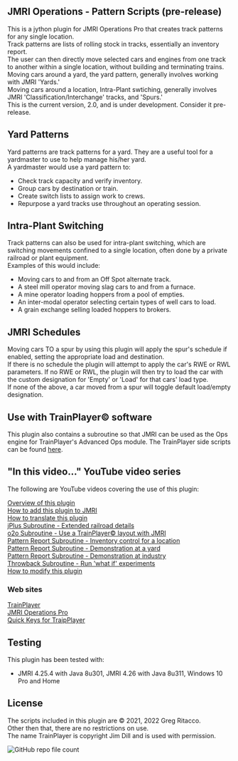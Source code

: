 ## JMRI Operations - Pattern Scripts (pre-release)
This is a jython plugin for JMRI Operations Pro that creates track patterns for any single location.  
Track patterns are lists of rolling stock in tracks, essentially an inventory report.  
The user can then directly move selected cars and engines from one track to another within a single location, without building and terminating trains.   
Moving cars around a yard, the yard pattern, generally involves working with JMRI 'Yards.'  
Moving cars around a location, Intra-Plant swtiching, generally involves JMRI 'Classification/Interchange' tracks, and 'Spurs.'  
This is the current version, 2.0, and is under development. Consider it pre-release.  

## Yard Patterns
Yard patterns are track patterns for a yard. They are a useful tool for a yardmaster to use to help manage his/her yard.  
A yardmaster would use a yard pattern to:  
* Check track capacity and verify inventory.  
* Group cars by destination or train.  
* Create switch lists to assign work to crews.  
* Repurpose a yard tracks use throughout an operating session.  

## Intra-Plant Switching
Track patterns can also be used for intra-plant switching, which are switching movements confined to a single location, often done by a private railroad or plant equipment.  
Examples of this would include:  
* Moving cars to and from an Off Spot alternate track.  
* A steel mill operator moving slag cars to and from a furnace.  
* A mine operator loading hoppers from a pool of empties.  
* An inter-modal operator selecting certain types of well cars to load.  
* A grain exchange selling loaded hoppers to brokers.  

## JMRI Schedules
Moving cars TO a spur by using this plugin will apply the spur's schedule if enabled, setting the appropriate load and destination.  
If there is no schedule the plugin will attempt to apply the car's RWE or RWL parameters.
If no RWE or RWL, the plugin will then try to load the car with the custom designation for 'Empty' or 'Load' for that cars' load type.  
If none of the above, a car moved from a spur will toggle default load/empty designation.  

## Use with TrainPlayer© software
This plugin also contains a subroutine so that JMRI can be used as the Ops engine for TrainPlayer's Advanced Ops module. The TrainPlayer side scripts can be found [here](https://github.com/GregRitacco/QuickKeys).  

## "In this video..." YouTube video series
The following are YouTube videos covering the use of this plugin:  

[Overview of this plugin ]()  
[How to add this plugin to JMRI](https://youtu.be/Sl9yBQaRpeY)  
[How to translate this plugin](https://youtu.be/6G7xkRJTczo)   
[jPlus Subroutine - Extended railroad details]()  
[o2o Subroutine - Use a TrainPlayer© layout with JMRI](https://youtu.be/rlUfoSesnQo)  
[Pattern Report Subroutine - Inventory control for a location]()    
[Pattern Report Subroutine - Demonstration at a yard](https://youtu.be/IdXvxyo-E3Y)  
[Pattern Report Subroutine - Demonstration at industry](https://youtu.be/2Tv6sUMDD_Y)  
[Throwback Subroutine - Run 'what if' experiments]()  
[How to modify this plugin](https://youtu.be/DK6O9AQmqXo)  

### Web sites
[TrainPlayer](http://trainplayer.com/)  
[JMRI Operations Pro](https://www.jmri.org/help/en/package/jmri/jmrit/operations/Operations.shtml)  
[Quick Keys for TraipPlayer](https://github.com/GregRitacco/QuickKeys-for-TrainPlayer)  

## Testing
This plugin has been tested with:
* JMRI 4.25.4 with Java 8u301, JMRI 4.26 with Java 8u311, Windows 10 Pro and Home  

## License
The scripts included in this plugin are © 2021, 2022 Greg Ritacco.  
Other then that, there are no restrictions on use.  
The name TrainPlayer is copyright Jim Dill and is used with permission.  


![GitHub repo file count](https://img.shields.io/github/directory-file-count/GregRitacco/JMRI-Operations---Pattern-Scripts?style=flat-square)
